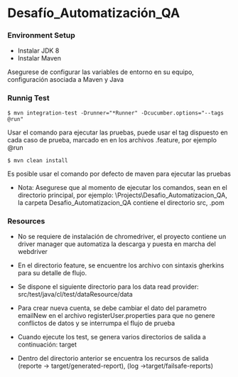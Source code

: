 # Desafío_Automatización_QA

### Environment Setup
- Instalar JDK 8
- Instalar Maven

Asegurese de configurar las variables de entorno en su equipo, configuración asociada a Maven y Java

### Runnig Test

```
$ mvn integration-test -Drunner="*Runner" -Dcucumber.options="--tags @run"
```
Usar el comando para ejecutar las pruebas, puede usar el tag dispuesto en cada caso de prueba, marcado en en los archivos .feature, por ejemplo @run

```
$ mvn clean install
```
Es posible usar el comando por defecto de maven para ejecutar las pruebas

- Nota: Asegurese que al momento de ejecutar los comandos, sean en el directorio principal, por ejemplo: \Projects\Desafio_Automatizacion_QA, la carpeta Desafio_Automatizacion_QA contiene el directorio src, .pom 


### Resources

- No se requiere de instalación de chromedriver, el proyecto contiene un driver manager que automatiza la descarga y puesta en marcha del webdriver

- En el directorio feature, se encuentre los archivo con sintaxis gherkins para su detalle de flujo.

- Se dispone el siguiente directorio para los data read provider: src/test/java/cl/test/dataResource/data

- Para crear nueva cuenta, se debe cambiar el dato del parametro emailNew en el archivo registerUser.properties para que no genere conflictos de datos y se interrumpa el flujo de prueba

- Cuando ejecute los test, se genera varios directorios de salida a continuación: target

- Dentro del directorio anterior se encuentra los recursos de salida (reporte -> target/generated-report), (log ->target/failsafe-reports)